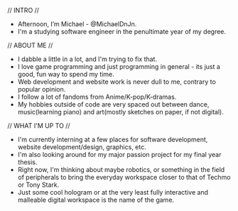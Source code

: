 // INTRO //
- Afternoon, I’m Michael - @MichaelDnJn.
- I'm a studying software engineer in the penultimate year of my degree.

// ABOUT ME //
- I dabble a little in a lot, and I'm trying to fix that. 
- I love game programming and just programming in general - its just a good, fun way to spend my time. 
- Web development and website work is never dull to me, contrary to popular opinion.
- I follow a lot of fandoms from Anime/K-pop/K-dramas.
- My hobbies outside of code are very spaced out between dance, music(learning piano) and art(mostly sketches on paper, if not digital).

// WHAT I'M UP TO //
- I'm currently interning at a few places for software development, website development/design, graphics, etc.
- I'm also looking around for my major passion project for my final year thesis. 
- Right now, I'm thinking about maybe robotics, or something in the field of peripherals to bring the everyday workspace closer to that of Techmo or Tony Stark.
- Just some cool hologram or at the very least fully interactive and malleable digital workspace is the name of the game.

<!---
MichaelDnJn/MichaelDnJn is a ✨ special ✨ repository because its `README.md` (this file) appears on your GitHub profile.
You can click the Preview link to take a look at your changes.
--->
